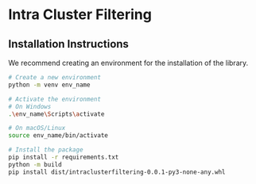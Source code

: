 # Intra Cluster Filtering

## Installation Instructions

We recommend creating an environment for the installation of the library.

```sh
# Create a new environment
python -m venv env_name

# Activate the environment
# On Windows
.\env_name\Scripts\activate

# On macOS/Linux
source env_name/bin/activate

# Install the package
pip install -r requirements.txt
python -m build
pip install dist/intraclusterfiltering-0.0.1-py3-none-any.whl
